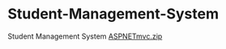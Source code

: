 # Student-Management-System
Student Management System
[ASPNETmvc.zip](https://github.com/iamVikas0909/Student-Management-System/files/12026126/ASPNETmvc.zip)
